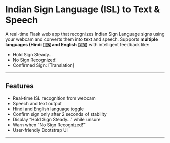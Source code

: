 # Indian Sign Language (ISL) to Text & Speech 

A real-time Flask web app that recognizes Indian Sign Language signs using your webcam and converts them into text and speech. Supports **multiple languages (Hindi 🇮🇳 and English 🇬🇧)** with intelligent feedback like:

- Hold Sign Steady...
- No Sign Recognized!
- Confirmed Sign: [Translation]

---

## Features

- Real-time ISL recognition from webcam
- Speech and text output
- Hindi and English language toggle
- Confirm sign only after 2 seconds of stability
- Display “Hold Sign Steady…” while unsure
- Warn when “No Sign Recognized!”
- User-friendly Bootstrap UI

---
